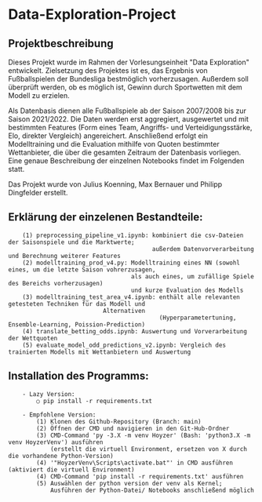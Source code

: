 # Data-Exploration-Project

## Projektbeschreibung

Dieses Projekt wurde im Rahmen der Vorlesungseinheit "Data Exploration" entwickelt. Zielsetzung des Projektes ist es, das Ergebnis von Fußballspielen der Bundesliga bestmöglich vorherzusagen. Außerdem soll überprüft werden, ob es möglich ist, Gewinn durch Sportwetten mit dem Modell zu erzielen.

Als Datenbasis dienen alle Fußballspiele ab der Saison 2007/2008 bis zur Saison 2021/2022. Die Daten werden erst aggregiert, ausgewertet und mit bestimmten Features (Form eines Team, Angriffs- und Verteidigungsstärke, Elo, direkter Vergleich) angereichert. Anschließend erfolgt ein Modelltraining und die Evaluation mithilfe von Quoten bestimmter Wettanbieter, die über die gesamten Zeitraum der Datenbasis vorliegen. Eine genaue Beschreibung der einzelnen Notebooks findet im Folgenden statt.

Das Projekt wurde von Julius Koenning, Max Bernauer und Philipp Dingfelder erstellt.

## Erklärung der einzelenen Bestandteile:

```
    (1) preprocessing_pipeline_v1.ipynb: kombiniert die csv-Dateien der Saisonspiele und die Marktwerte;
                                         außerdem Datenvorverarbeitung und Berechnung weiterer Features
    (2) modelltraining_prod_v4.py: Modelltraining eines NN (sowohl eines, um die letzte Saison vohrerzusagen,
                                   als auch eines, um zufällige Spiele des Bereichs vorherzusagen)
                                   und kurze Evaluation des Modells
    (3) modelltraining_test_area_v4.ipynb: enthält alle relevanten getesteten Techniken für das Modell und 
    					   Alternativen
                                           (Hyperparametertuning, Ensemble-Learning, Poission-Prediction)
    (4) translate_betting_odds.ipynb: Auswertung und Vorverarbeitung der Wettquoten
    (5) evaluate_model_odd_predictions_v2.ipynb: Vergleich des trainierten Modells mit Wettanbietern und Auswertung

```

## Installation des Programms:

```
	- Lazy Version:
		○ pip install -r requirements.txt

	- Empfohlene Version:
		(1) Klonen des Github-Repository (Branch: main)
		(2) Öffnen der CMD und navigieren in den Git-Hub-Ordner
		(3) CMD-Command 'py -3.X -m venv Hoyzer' (Bash: 'python3.X -m venv HoyzerVenv') ausführen
		    (erstellt die virtuell Environment, ersetzen von X durch die vorhandene Python-Version)
		(4) '"HoyzerVenv\Scripts\activate.bat"' in CMD ausführen (aktiviert die virtuell Environment)
		(4) CMD-Command 'pip install -r requirements.txt' ausführen
		(5) Auswählen der python version der venv als Kernel;
		    Ausführen der Python-Datei/ Notebooks anschließend möglich
```
